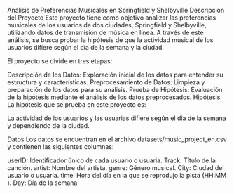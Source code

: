 Análisis de Preferencias Musicales en Springfield y Shelbyville
Descripción del Proyecto
Este proyecto tiene como objetivo analizar las preferencias musicales de los usuarios de dos ciudades, Springfield y Shelbyville, utilizando datos de transmisión de música en línea. A través de este análisis, se busca probar la hipótesis de que la actividad musical de los usuarios difiere según el día de la semana y la ciudad.

El proyecto se divide en tres etapas:

Descripción de los Datos: Exploración inicial de los datos para entender su estructura y características.
Preprocesamiento de Datos: Limpieza y preparación de los datos para su análisis.
Prueba de Hipótesis: Evaluación de la hipótesis mediante el análisis de los datos preprocesados.
Hipótesis
La hipótesis que se prueba en este proyecto es:

La actividad de los usuarios y las usuarias difiere según el día de la semana y dependiendo de la ciudad.

Datos
Los datos se encuentran en el archivo datasets/music_project_en.csv y contienen las siguientes columnas:

userID: Identificador único de cada usuario o usuaria.
Track: Título de la canción.
artist: Nombre del artista.
genre: Género musical.
City: Ciudad del usuario o usuaria.
time: Hora del día en la que se reprodujo la pista (HH:MM
).
Day: Día de la semana
